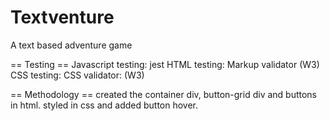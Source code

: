 # Textventure
A text based adventure game




== Testing ==
Javascript testing: jest
HTML testing: Markup validator (W3)
CSS testing: CSS validator: (W3)

== Methodology == 
created the container div, button-grid div and buttons in html.
styled in css and added button hover.
